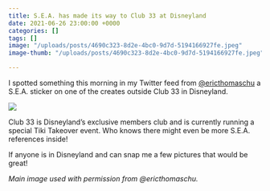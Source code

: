 ```yaml
---
title: S.E.A. has made its way to Club 33 at Disneyland
date: 2021-06-26 23:00:00 +0000
categories: []
tags: []
image: "/uploads/posts/4690c323-8d2e-4bc0-9d7d-5194166927fe.jpeg"
image-thumb: "/uploads/posts/4690c323-8d2e-4bc0-9d7d-5194166927fe.jpeg"

---
```

I spotted something this morning in my Twitter feed from [@ericthomaschu](https://twitter.com/ericthomaschu) a S.E.A. sticker on one of the creates outside Club 33 in Disneyland.

![](/uploads/posts/4690c323-8d2e-4bc0-9d7d-5194166927fe.jpeg)

Club 33 is Disneyland’s exclusive members club and is currently running a special Tiki Takeover event. Who knows there might even be more S.E.A. references inside!

If anyone is in Disneyland and can snap me a few pictures that would be great!

_Main image used with permission from @ericthomaschu._